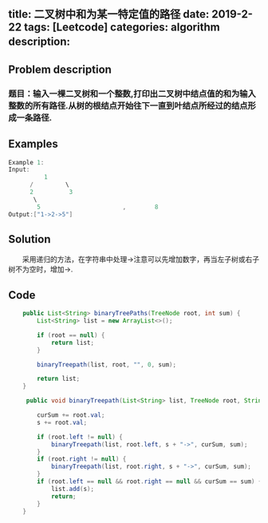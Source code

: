 title: 二叉树中和为某一特定值的路径
date: 2019-2-22
tags: [Leetcode]
categories: algorithm
description: 　　
---
## Problem description
  ### 题目：输入一棵二叉树和一个整数,打印出二叉树中结点值的和为输入整数的所有路径.从树的根结点开始往下一直到叶结点所经过的结点形成一条路径.
 ## Examples
``` java
Example 1:
Input:
          1
      /         \
	  2          3
       \
        5                       ,        8
Output:["1->2->5"]		
```
## Solution
　　采用递归的方法，在字符串中处理->注意可以先增加数字，再当左子树或右子树不为空时，增加->.

## Code

```java
    public List<String> binaryTreePaths(TreeNode root, int sum) {
        List<String> list = new ArrayList<>();

        if (root == null) {
            return list;
        }

        binaryTreepath(list, root, "", 0, sum);

        return list;
    }

     public void binaryTreepath(List<String> list, TreeNode root, String s, int curSum, int sum) {

        curSum += root.val;
        s += root.val;

        if (root.left != null) {
            binaryTreepath(list, root.left, s + "->", curSum, sum);
        }
        if (root.right != null) {
            binaryTreepath(list, root.right, s + "->", curSum, sum);
        }
        if (root.left == null && root.right == null && curSum == sum) {
            list.add(s);
            return;
        }
    }

```